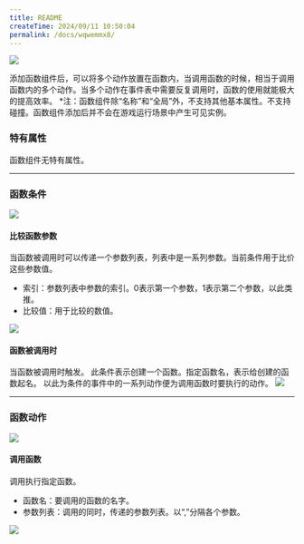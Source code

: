 ```yaml
---
title: README
createTime: 2024/09/11 10:50:04
permalink: /docs/wqwemmx8/
---
```

![](569352fb93994.png)

添加函数组件后，可以将多个动作放置在函数内，当调用函数的时候，相当于调用函数内的多个动作。当多个动作在事件表中需要反复调用时，函数的使用就能极大的提高效率。
*注：函数组件除“名称”和“全局”外，不支持其他基本属性。不支持碰撞。函数组件添加后并不会在游戏运行场景中产生可见实例。

### 特有属性
函数组件无特有属性。

------------

### 函数条件
![](569352fb438f2.png)
#### 比较函数参数
当函数被调用时可以传递一个参数列表，列表中是一系列参数。当前条件用于比价这些参数值。
- 索引：参数列表中参数的索引。0表示第一个参数，1表示第二个参数，以此类推。
- 比较值：用于比较的数值。

![](569352fb58e6d.png)

#### 函数被调用时
当函数被调用时触发。
此条件表示创建一个函数。指定函数名，表示给创建的函数起名。
以此为条件的事件中的一系列动作便为调用函数时要执行的动作。
![](569352fb7db59.png)

------------

### 函数动作
![](569352fb09be5.png)
#### 调用函数
调用执行指定函数。
- 函数名：要调用的函数的名字。
- 参数列表：调用的同时，传递的参数列表。以“,”分隔各个参数。

![](569352fb2641a.png)
